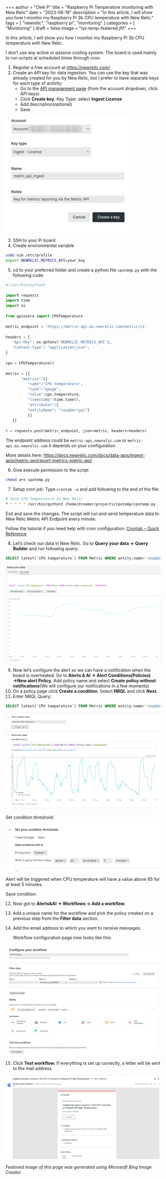 +++
author = "Oleh P"
title = "Raspberry Pi Temperature monitoring with New Relic"
date = "2023-06-18"
description = "In this article, I will show you how I monitor my Raspberry Pi 3b CPU temperature with New Relic."
tags = [
    "newrelic",
    "raspberry pi",
    "monitoring"
]
categories = [
    "Monitoring"
]
draft = false
image = "rpi-temp-featered.jfif"
+++

In this article, I will show you how I monitor my Raspberry Pi 3b CPU temperature with New Relic.

I don’t use any active or passive cooling system. The board is used mainly to run scripts at scheduled times through cron.

1. Register a free account at https://newrelic.com/
2. Create an API key for data ingestion. You can use the key that was already created for you by New Relic, but I prefer to have separate keys for each type of activity
    - Go to the [API management page](https://one.newrelic.com/api-keys) (from the account dropdown, click API keys)
    - Click **Create key.** Key Type: select **Ingest License**
    - Add description(optional)
    - Save

![](img/01-api-key.png)      

3. SSH to your Pi board
4. Create environmental variable
```bash
sudo vim /etc/profile
export NEWRELIC_METRICS_API=your_key
```
    
5. cd to your preferred folder and create a python file `cputemp.py` with the following code:
    
 ```python
#!/usr/bin/python3
    
import requests
import time
import os
    
from gpiozero import CPUTemperature

metric_endpoint = 'https://metric-api.eu.newrelic.com/metric/v1'

headers = {
    "Api-Key": os.getenv('NEWRELIC_METRICS_API'),
    "Content-Type": "application/json",
}

cpu = CPUTemperature()

metric = [{
        "metrics":[{
           "name":"CPU temperature",
           "type":"gauge",
           "value":cpu.temperature,
           "timestamp":time.time(),
           "attributes":{
           "entityName": "raspberrypi"}
           }]
    }]

r = requests.post(metric_endpoint, json=metric, headers=headers)
```

The endpoint address could be `metric-api.newrelic.com` or `metric-api.eu.newrelic.com` it depends on your configuration.
    
More details here: https://docs.newrelic.com/docs/data-apis/ingest-apis/metric-api/report-metrics-metric-api/
    
6. Give execute permission to the script
    
```bash
chmod a+x cputemp.py
```
    
7. Setup cron job. Type `crontab -e` and add following to the end of the file:
    
```bash
# Send CPU Temperature to New Relic
* * * * * /usr/bin/python3 /home/dreamer/projects/cputemp/cputemp.py
```

Exit and save the changes. The script will run and send temperature data to New Relic Metric API Endpoint every minute.

Follow the tutorial if you need help with cron configuration: [Crontab – Quick Reference](https://www.adminschoice.com/crontab-quick-reference)
    
8. Let’s check our data in New Relic. Go to ******************************Query your data → Query Builder******************************  and run following query:
    
```sql
SELECT latest(`CPU temperature`) FROM Metric WHERE entity.name='raspberrypi' TIMESERIES
```
    
![](img/02-temp-chart.png)
    
9. Now let’s configure the alert so we can have a notification when the board is overheated. Go to ******************Alerts & AI → Alert Conditions(Policies) →New alert Policy******************. Add policy name and select **Create policy without notifications**(We will configure our notifications in a few moments)
10. On a policy page click **Create a condition**. Select ********NRQL******** and click **********Next.**********
11. Enter NRQL Query:
    
```sql
SELECT latest(`CPU temperature`) FROM Metric WHERE entity.name='raspberrypi'
```

![](img/03-alert-query.png)
    
Set condition threshold:
    
![](img/04-alert-threshold.png)
    
Alert will be triggered when CPU temperature will have a value above 65 for at least 5 minutes.
    
Save condition.
    
12. Now got to ************************************************************************************Alerts&AI → Workflows → Add a workflow************************************************************************************.
13. Add a unique name for the workflow and pick the policy created on a previous step from the ****************************Filter data**************************** section.
14. Add the email address to which you want to receive messages. 
    
    Workflow configuration page now looks like this:
    
![](img/05-workflow-config.png)
    
15. Click **************************Test workflow.************************** If everything is set up correctly, a letter will be sent to the mail address
    
![](img/06-workflow-test.png)


*Featured image of this page was generated using Microsoft Bing Image Creator*
